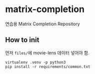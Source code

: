 # matrix-completion

연습용 Matrix Completion Repository

## How to init
먼저 `files/`에 movie-lens 데이터 넣어야 함.

```
virtualenv .venv -p python3
pip install -r requirements/common.txt
```
